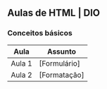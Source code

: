## Aulas de HTML | DIO

### Conceitos básicos

|Aula|Assunto|
|----|----|
| Aula 1 | [Formulário] |
| Aula 2 | [Formatação] |